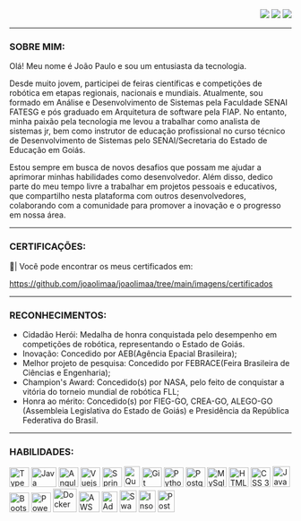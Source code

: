 <div>
    <section align="right">
    <a href="https://www.youtube.com/@joao_limaa/videos" target="_blank"><img src="https://img.shields.io/badge/YouTube-%23333?style=for-the-badge&logo=youtube&logoColor=white" target="_blank"></a>
    <a href="https://instagram.com/jplimag?igshid=YmMyMTA2M2Y=" target="_blank"><img src="https://img.shields.io/badge/-Instagram-%23333?style=for-the-badge&logo=instagram&logoColor=white" target="_blank"></a>
    <a href="https://www.linkedin.com/in/joao-limaa/" target="_blank"><img src="https://img.shields.io/badge/-LinkedIn-%23333?style=for-the-badge&logo=linkedin&logoColor=white" target="_blank"></a>   
  </section>
</div>

---

### **SOBRE MIM:**


<p>
  Olá! Meu nome é João Paulo e sou um entusiasta da tecnologia.

  Desde muito jovem, participei de feiras científicas e competições de robótica em etapas regionais, nacionais e mundiais. 
  Atualmente, sou formado em Análise e Desenvolvimento de Sistemas pela Faculdade SENAI FATESG e pós graduado em Arquitetura de software pela FIAP.
  No entanto, minha paixão pela tecnologia me levou a trabalhar como analista de sistemas jr, bem como instrutor de educação profissional no curso técnico de Desenvolvimento de Sistemas pelo SENAI/Secretaria do Estado de Educação em Goiás.

  Estou sempre em busca de novos desafios que possam me ajudar a aprimorar minhas habilidades como desenvolvedor. Além disso, 
  dedico parte do meu tempo livre a trabalhar em projetos pessoais e educativos, que compartilho nesta plataforma com outros 
  desenvolvedores, colaborando com a comunidade para promover a inovação e o progresso em nossa área.
</p> 

---

### **CERTIFICAÇÕES:**


📂| Você pode encontrar os meus certificados em: <p>https://github.com/joaolimaa/joaolimaa/tree/main/imagens/certificados</p>

---

### **RECONHECIMENTOS:**

* Cidadão Herói: Medalha de honra conquistada pelo desempenho em competições de robótica, representando o Estado de Goiás.
* Inovação: Concedido por AEB(Agência Epacial Brasileira);
* Melhor projeto de pesquisa: Concedido por FEBRACE(Feira Brasileira de Ciências e Engenharia);
* Champion's Award: Concedido(s) por NASA, pelo feito de conquistar a vitória do torneio mundial de robótica FLL;
* Honra ao mérito: Concedido(s) por FIEG-GO, CREA-GO, ALEGO-GO (Assembleia Legislativa do Estado de Goiás) e Presidência da República Federativa do Brasil.

---

### **HABILIDADES:**

<div>
    <img src="https://cdn.jsdelivr.net/gh/devicons/devicon/icons/typescript/typescript-original.svg" title="TypeScript" width="35px" height="35px"/>
    <img src="https://cdn.jsdelivr.net/gh/devicons/devicon/icons/java/java-original.svg" width="45" title="Java" height="35px"/> 
    <img src="https://cdn.jsdelivr.net/gh/devicons/devicon/icons/angularjs/angularjs-original.svg" title="Angular" width="35px" height="35px"/> 
    <img src= "https://cdn.jsdelivr.net/gh/devicons/devicon@latest/icons/vuejs/vuejs-original.svg" title="Vuejs" width="35px" height="35px"/> 
    <img src="https://cdn.jsdelivr.net/gh/devicons/devicon/icons/spring/spring-original.svg" title="Spring" width="35px" height="35px"/> 
    <img src="https://cdn.jsdelivr.net/gh/devicons/devicon@latest/icons/quarkus/quarkus-original.svg" title="Quarkus" width="28px" height="37px"/>
    <img src="https://cdn.jsdelivr.net/gh/devicons/devicon/icons/git/git-original.svg" title="Git" width="35px" height="35px"/> 
    <img src="https://cdn.jsdelivr.net/gh/devicons/devicon/icons/python/python-original.svg" title="Python" width="35px" height="35px"/> 
    <img src="https://cdn.jsdelivr.net/gh/devicons/devicon/icons/postgresql/postgresql-original.svg" title="PostgreSQL" width="35px" height="35px"/> 
    <img src="https://cdn.jsdelivr.net/gh/devicons/devicon/icons/mysql/mysql-original.svg" title="MySql" width="35px" height="35px"/> 
    <img src="https://cdn.jsdelivr.net/gh/devicons/devicon/icons/html5/html5-original.svg" title="HTML 5" width="35px" height="35px"/> 
    <img src="https://cdn.jsdelivr.net/gh/devicons/devicon/icons/css3/css3-original.svg" title="CSS 3" width="35px" height="35px"/> 
    <img src="https://cdn.jsdelivr.net/gh/devicons/devicon/icons/javascript/javascript-original.svg" title="JavaScript" width="31px" height="37px"/>
    <img src="https://cdn.jsdelivr.net/gh/devicons/devicon/icons/bootstrap/bootstrap-original.svg" title="Bootstrap" width="35px" height="35px"/>
    <img src="https://img.icons8.com/color/512/power-bi.png" title="Power BI" width="35" height="35"/>
    <img src="https://cdn.jsdelivr.net/gh/devicons/devicon/icons/docker/docker-original.svg" title="Docker" width="42" height="42"/>
    <img src="https://cdn.jsdelivr.net/gh/devicons/devicon/icons/amazonwebservices/amazonwebservices-original-wordmark.svg" title="AWS" width="37px" height="37px"/>
    <img src="https://cdn.jsdelivr.net/gh/devicons/devicon/icons/illustrator/illustrator-plain.svg" title="Adobe Illustrator" width="28px" height="37px"/> 
    <img src="https://cdn.jsdelivr.net/gh/devicons/devicon@latest/icons/swagger/swagger-original.svg" title="Swagger" width="30px" height="39px"/>
    <img src="https://cdn.jsdelivr.net/gh/devicons/devicon@latest/icons/insomnia/insomnia-original.svg" title="Insomnia" width="30px" height="39px"/>
    <img src="https://cdn.jsdelivr.net/gh/devicons/devicon@latest/icons/postman/postman-original.svg" title="Postman" width="30px" height="39px"/>
</div>
